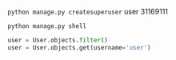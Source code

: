 `python manage.py createsuperuser`
user
31169111

`python manage.py shell`
```python
user = User.objects.filter()   
user = User.objects.get(username='user')
```